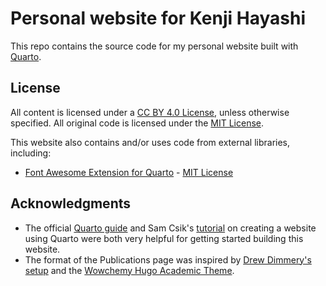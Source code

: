 # Personal website for Kenji Hayashi

This repo contains the source code for my personal website built with [Quarto](https://quarto.org/).

## License

All content is licensed under a [CC BY 4.0 License](https://github.com/kthayashi/website/blob/main/LICENSE), unless otherwise specified. All original code is licensed under the [MIT License](https://github.com/kthayashi/website/blob/main/LICENSE-CODE).

This website also contains and/or uses code from external libraries, including:

- [Font Awesome Extension for Quarto](https://github.com/quarto-ext/fontawesome) - [MIT License](https://github.com/quarto-ext/fontawesome/blob/main/LICENSE)

## Acknowledgments

- The official [Quarto guide](https://quarto.org/docs/guide/) and Sam Csik's [tutorial](https://ucsb-meds.github.io/creating-quarto-websites/) on creating a website using Quarto were both very helpful for getting started building this website.
- The format of the Publications page was inspired by [Drew Dimmery's setup](https://ddimmery.com/posts/quarto-website/) and the [Wowchemy Hugo Academic Theme](https://github.com/wowchemy/starter-hugo-academic).
